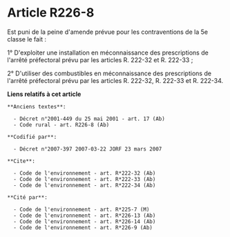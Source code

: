 # Article R226-8

Est puni de la peine d'amende prévue pour les contraventions de la 5e classe le fait :

1° D'exploiter une installation en méconnaissance des prescriptions de l'arrêté préfectoral prévu par les articles R. 222-32
et R. 222-33 ;

2° D'utiliser des combustibles en méconnaissance des prescriptions de l'arrêté préfectoral prévu par les articles R. 222-32,
R. 222-33 et R. 222-34.

**Liens relatifs à cet article**

	**Anciens textes**:

	  - Décret n°2001-449 du 25 mai 2001 - art. 17 (Ab)
	  - Code rural - art. R226-8 (Ab)

	**Codifié par**:

	  - Décret n°2007-397 2007-03-22 JORF 23 mars 2007

	**Cite**:

	  - Code de l'environnement - art. R*222-32 (Ab)
	  - Code de l'environnement - art. R*222-33 (Ab)
	  - Code de l'environnement - art. R*222-34 (Ab)

	**Cité par**:

	  - Code de l'environnement - art. R*225-7 (M)
	  - Code de l'environnement - art. R*226-13 (Ab)
	  - Code de l'environnement - art. R*226-14 (Ab)
	  - Code de l'environnement - art. R*226-9 (Ab)
